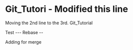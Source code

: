 # Git_Tutori - Modified this line
Moving the 2nd line to the 3rd.
Git_Tutorial

Test --- Rebase --

Adding for merge
